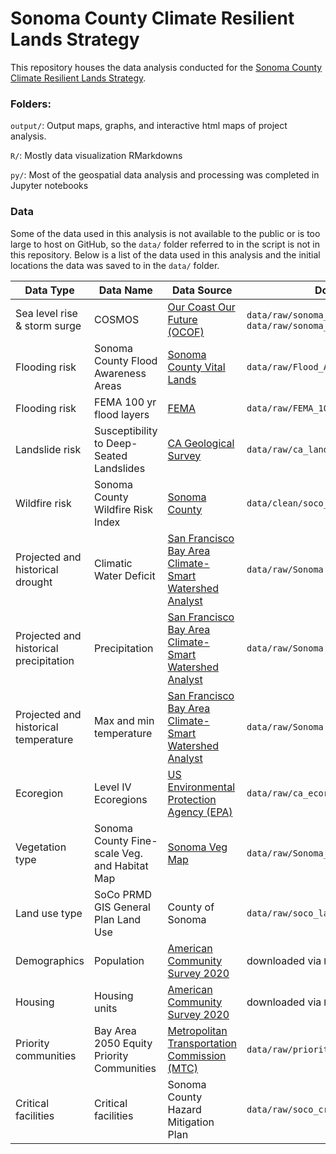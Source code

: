 # Sonoma County Climate Resilient Lands Strategy

This repository houses the data analysis conducted for the [Sonoma County Climate Resilient Lands Strategy](https://sonomacounty.ca.gov/administrative-support-and-fiscal-services/county-administrators-office/climate-action-and-resiliency/sonoma-county-climate-resilient-lands-strategy#:~:text=The%20Resilient%20Lands%20Strategy%20helps,management%20to%20maximize%20sequestration%2C%20and).

### Folders:
`output/`: Output maps, graphs, and interactive html maps of project analysis.

`R/`: Mostly data visualization RMarkdowns

`py/`: Most of the geospatial data analysis and processing was completed in Jupyter notebooks 

### Data

Some of the data used in this analysis is not available to the public or is too large to host on GitHub, so the `data/` folder referred to in the script is not in this repository. Below is a list of the data used in this analysis and the initial locations the data was saved to in the `data/` folder.

| Data Type  | Data Name | Data Source | Download Location |
| ------------- | ------------- | ------------- | ------------- |
| Sea level rise & storm surge | COSMOS  | [Our Coast Our Future (OCOF)](https://ourcoastourfuture.org/hazard-map/)| `data/raw/sonoma_flooding_slr075` & `data/raw/sonoma_flooding_slr200` |
| Flooding risk  | Sonoma County Flood Awareness Areas  | [Sonoma County Vital Lands](https://sonomaopenspace.maps.arcgis.com/apps/webappviewer/index.html?id=4e93808b8ea245bfa739caccdb0169fe) | `data/raw/Flood_Awareness_Areas` |
| Flooding risk | FEMA 100 yr flood layers | [FEMA](https://msc.fema.gov/portal/home) | `data/raw/FEMA_100yr_flood` |
| Landslide risk | Susceptibility to Deep-Seated Landslides | [CA Geological Survey](https://gis.conservation.ca.gov/portal/home/item.html?id=87289025c11d4ba7ae65f0f472bf7c2d) | `data/raw/ca_landslide_susceptibility_20181001` |
| Wildfire risk | Sonoma County Wildfire Risk Index | [Sonoma County](https://sonoma-county-cwpp-hub-site-sonomacounty.hub.arcgis.com/datasets/wildfire-risk-index/explore?location=38.480806%2C-122.941170%2C10.47) | `data/clean/soco_wildfire_risk_index` |
| Projected and historical drought | Climatic Water Deficit | [San Francisco Bay Area Climate-Smart Watershed Analyst](http://climate.calcommons.org/tbc3/sf-bay-watershed-analyst) | `data/raw/Sonoma County_BCM` |
| Projected and historical precipitation | Precipitation | [San Francisco Bay Area Climate-Smart Watershed Analyst](http://climate.calcommons.org/tbc3/sf-bay-watershed-analyst) | `data/raw/Sonoma County_BCM` |
| Projected and historical temperature | Max and min temperature | [San Francisco Bay Area Climate-Smart Watershed Analyst](http://climate.calcommons.org/tbc3/sf-bay-watershed-analyst) | `data/raw/Sonoma County_BCM` |
|Ecoregion|Level IV Ecoregions|[US Environmental Protection Agency (EPA)](https://www.epa.gov/eco-research/ecoregion-download-files-state-region-9#pane-04)| `data/raw/ca_ecoregions` |
| Vegetation type | Sonoma County Fine-scale Veg. and Habitat Map | [Sonoma Veg Map](https://sonomavegmap.org/data-downloads/) | `data/raw/Sonoma_County_Veg_Map_Shp` |
| Land use type | SoCo PRMD GIS General Plan Land Use | County of Sonoma | `data/raw/soco_landuse` |
| Demographics | Population | [American Community Survey 2020](https://www.census.gov/programs-surveys/acs) | downloaded via `R/demographics.Rmd` |
| Housing | Housing units | [American Community Survey 2020](https://www.census.gov/programs-surveys/acs) | downloaded via `R/demographics.Rmd` |
| Priority communities | Bay Area 2050 Equity Priority Communities | [Metropolitan Transportation Commission (MTC)](https://bayareametro.github.io/Spatial-Analysis-Mapping-Projects/Project-Documentation/Equity-Priority-Communities/) | `data/raw/priority_pops_ces3_2021` |
| Critical facilities | Critical facilities | Sonoma County Hazard Mitigation Plan | `data/raw/soco_critical_facilities` |


